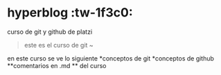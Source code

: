 # hyperblog :tw-1f3c0:
curso de git y github de platzi

> este es el curso de git
>~

en este curso se ve lo siguiente
*conceptos de git
*conceptos de github
**comentarios en .md ** del curso
